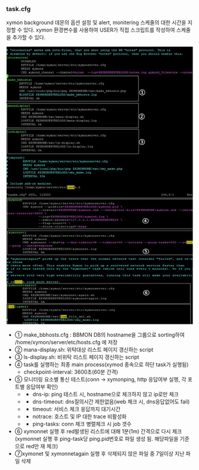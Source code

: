 ### task.cfg 
xymon background 데몬의 옵션 설정 및 alert, monitering 스케줄의 대한 시간을 지정할 수 있다.
xymon 환경변수를 사용하여 USER가 직접 스크립트를 작성하여 스케줄을 추가할 수 있다.

![텍스트](https://github.com/sahagong/xymon/blob/master/img/task.cfg.jpg)  

- ① make_bbhosts.cfg : BBMON DB의 hostname을 그룹으로 sorting하여 /home/xymon/server/etc/hosts.cfg 에 저장   
- ② mana-display.sh: 위탁대상 리스트 페이지 갱신하는 script  
- ③ ls-display.sh: 비위탁 리스트 페이지 갱신하는 script  
- ④ task를 실행하는 최종 main process(xymod 종속으로 하단 task가 실행됨)  
    - checkpoint-interval: 3600초(60분 간격)  
- ⑤ 모니터링 요소별 통신 테스트(conn -> xymonping, http 응답여부 실행, 각 포트별 응답여부 확인)  
   * - dns-ip: ping 테스트 시, hostname으로 체크하지 않고 ip로만 체크  
   * - dns-timeout: dns질의시간 제한없음(web 체크 시, dns응답없어도 fail)  
   * - timeout: 서비스 체크 응답까지 대기시간  
   * - notrace: 호스트 및 IP 대한 trace 비활성화  
   * - ping-tasks: conn 체크 병렬체크 시 job 갯수  
- ⑥ xymonnet 실행 후 red발생된 리스트에 대해 1분(1m) 간격으로 다시 체크  
  (xymonnet 실행 후 ping-task당 ping.pid번호로 파일 생성 됨. 해당파일을 기준으로 red만 재 체크)  
- ⑦xymonet 및 xymonnetagain 실행 후 삭제되지 않은 파일 중 7일이상 지난 파일 삭제  

